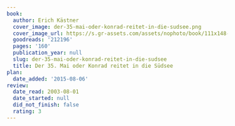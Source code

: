 ```yaml
---
book:
  author: Erich Kästner
  cover_image: der-35-mai-oder-konrad-reitet-in-die-sudsee.png
  cover_image_url: https://s.gr-assets.com/assets/nophoto/book/111x148-bcc042a9c91a29c1d680899eff700a03.png
  goodreads: '212196'
  pages: '160'
  publication_year: null
  slug: der-35-mai-oder-konrad-reitet-in-die-sudsee
  title: Der 35. Mai oder Konrad reitet in die Südsee
plan:
  date_added: '2015-08-06'
review:
  date_read: 2003-08-01
  date_started: null
  did_not_finish: false
  rating: 3
---
```

